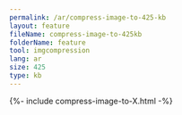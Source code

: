 ```yaml
---
permalink: /ar/compress-image-to-425-kb
layout: feature
fileName: compress-image-to-425kb
folderName: feature
tool: imgcompression
lang: ar
size: 425
type: kb
---
```


{%- include compress-image-to-X.html -%}

